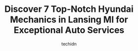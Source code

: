 ---
layout: ampstory
image: https://images.unsplash.com/photo-1627404958332-cd698bcce36c?ixlib=rb-4.0.3&ixid=MnwxMjA3fDB8MHxwaG90by1wYWdlfHx8fGVufDB8fHx8&auto=format&fit=crop&w=640&h=853&q=80
author: techidn
featured: false
description: For top-quality automotive repairs and maintenance, visit the 7 best Hyundai Mechanic in Lansing MI, USA. Their reputation for excellence and their dedication to customer satisfaction make t
title: Discover 7 Top-Notch Hyundai Mechanics in Lansing MI for Exceptional Auto Services
cover:
   title: Discover 7 Top-Notch Hyundai Mechanics in Lansing MI for Exceptional Auto Services
   subtitle: Rickpate
   background: https://images.unsplash.com/photo-1627404958332-cd698bcce36c?ixlib=rb-4.0.3&ixid=MnwxMjA3fDB8MHxwaG90by1wYWdlfHx8fGVufDB8fHx8&auto=format&fit=crop&w=640&h=853&q=80

pages: 
 - layout: thirds
   top: <h1>#1 Chucks Garage Lansing</h1>
   bottom: "<p>Always a good experience at Chucks-been taking my vehicles there for several years. Rose is always friendly when I come in, the work is always quality, and they are  t</p>"
   background: https://www.knot35.com/toplist/wp-content/uploads/2023/06/best-hyundai-mechanic-1-in-lansing-mi-1685840216.jpeg
   backgroundblur: true
 - layout: thirds
   top: <h1>#2 Randall Automotive</h1>
   bottom: "<p>3615 S Martin Luther King Jr Blvd, Lansing, MI 48910, United States</p>"
   background: https://www.knot35.com/toplist/wp-content/uploads/2023/06/best-hyundai-mechanic-2-in-lansing-mi-1685840217.jpeg
   cta:
      link: https://www.knot35.com/toplist/discover-7-top-notch-hyundai-mechanics-in-lansing-mi-for-exceptional-auto-services/
      text: Discover 7 Top-Notch Hyundai Mechanics in Lansing MI for Exceptional Auto Services
 - layout: thirds
   top: <h1>#3 Ryans Auto Care</h1>
   bottom: "<p>609 May St, Lansing, MI 48906, United States</p>"
   background: https://www.knot35.com/toplist/wp-content/uploads/2023/06/best-hyundai-mechanic-3-in-lansing-mi-1685840217.jpeg
   cta:
      link: https://www.knot35.com/toplist/discover-7-top-notch-hyundai-mechanics-in-lansing-mi-for-exceptional-auto-services/
      text: Discover 7 Top-Notch Hyundai Mechanics in Lansing MI for Exceptional Auto Services
 - layout: thirds
   top: <h1>#4 Auto Surgeon Inc</h1>
   bottom: "<p>1820 E Kalamazoo St, Lansing, MI 48912, United States</p>"
   background: https://images.unsplash.com/photo-1602536052359-ef94c21c5948?ixlib=rb-4.0.3&ixid=MnwxMjA3fDB8MHxwaG90by1wYWdlfHx8fGVufDB8fHx8&auto=format&fit=crop&w=640&h=853&q=80
   cta:
      link: https://www.knot35.com/toplist/discover-7-top-notch-hyundai-mechanics-in-lansing-mi-for-exceptional-auto-services/
      text: Discover 7 Top-Notch Hyundai Mechanics in Lansing MI for Exceptional Auto Services
 - layout: thirds
   top: <h1>#5 Bs Randall Auto Service</h1>
   bottom: "<p>2516 E Kalamazoo St, Lansing, MI 48912, United States</p>"
   background: https://images.unsplash.com/photo-1489648022186-8f49310909a0?ixlib=rb-4.0.3&ixid=MnwxMjA3fDB8MHxwaG90by1wYWdlfHx8fGVufDB8fHx8&auto=format&fit=crop&w=640&h=853&q=80
   cta:
      link: https://www.knot35.com/toplist/discover-7-top-notch-hyundai-mechanics-in-lansing-mi-for-exceptional-auto-services/
      text: Discover 7 Top-Notch Hyundai Mechanics in Lansing MI for Exceptional Auto Services
 - layout: thirds
   top: <h1>#6 All Auto Service</h1>
   bottom: "<p>918 S Pennsylvania Ave, Lansing, MI 48912, United States</p>"
   background: https://images.unsplash.com/photo-1567360425618-1594206637d2?ixlib=rb-4.0.3&ixid=MnwxMjA3fDB8MHxwaG90by1wYWdlfHx8fGVufDB8fHx8&auto=format&fit=crop&w=640&h=853&q=80
   cta:
      link: https://www.knot35.com/toplist/discover-7-top-notch-hyundai-mechanics-in-lansing-mi-for-exceptional-auto-services/
      text: Discover 7 Top-Notch Hyundai Mechanics in Lansing MI for Exceptional Auto Services
 - layout: thirds
   top: <h1>#7 Badgleys Garage</h1>
   bottom: "<p>304 S Clippert St, Lansing, MI 48912, United States</p>"
   background: https://images.unsplash.com/photo-1533998839656-76f5e4b2bccb?ixlib=rb-4.0.3&ixid=MnwxMjA3fDB8MHxwaG90by1wYWdlfHx8fGVufDB8fHx8&auto=format&fit=crop&w=640&h=853&q=80
   cta:
      link: https://www.knot35.com/toplist/discover-7-top-notch-hyundai-mechanics-in-lansing-mi-for-exceptional-auto-services/
      text: Discover 7 Top-Notch Hyundai Mechanics in Lansing MI for Exceptional Auto Services
 - layout: thirds
   middle: Continue reading...
   background: https://images.unsplash.com/photo-1527067829737-402993088e6b?ixlib=rb-4.0.3&ixid=MnwxMjA3fDB8MHxwaG90by1wYWdlfHx8fGVufDB8fHx8&auto=format&fit=crop&w=640&h=853&q=80
   cta:
      link: https://www.knot35.com/toplist/discover-7-top-notch-hyundai-mechanics-in-lansing-mi-for-exceptional-auto-services/
      text: Discover 7 Top-Notch Hyundai Mechanics in Lansing MI for Exceptional Auto Services
      
---